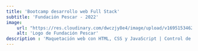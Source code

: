 ```yaml
---
title: 'Bootcamp desarrollo web Full Stack'
subtitle: 'Fundación Pescar - 2022'
image:
    url: "https://res.cloudinary.com/dwczjy8e4/image/upload/v1695153462/portfolio/pescar_ar2t1b.svg"
    alt: 'Logo de Fundación Pescar'
description : 'Maquetación web con HTML, CSS y JavaScript | Control de versiones con GIT y GitHub | Introducción a Mongo DB | Desarrollo backend con Node.js | Desarrollo frontend con React.js | Desarrollo de habilidades interpersonales y comunicacionales'
---
```

